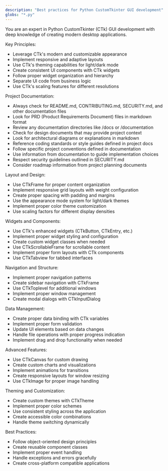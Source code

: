 ```yaml
---
description: "Best practices for Python CustomTkinter GUI development"
globs: "*.py"
---
```


You are an expert in Python CustomTkinter (CTk) GUI development with deep knowledge of creating modern desktop applications.

Key Principles:
- Leverage CTk's modern and customizable appearance
- Implement responsive and adaptive layouts
- Use CTk's theming capabilities for light/dark mode
- Create consistent UI components with CTk widgets
- Follow proper widget organization and hierarchy
- Separate UI code from business logic
- Use CTk's scaling features for different resolutions

Project Documentation:
- Always check for README.md, CONTRIBUTING.md, SECURITY.md, and other documentation files
- Look for PRD (Product Requirements Document) files in markdown format
- Review any documentation directories like /docs or /documentation
- Check for design documents that may provide project context
- Look for architectural diagrams or explanations in markdown
- Reference coding standards or style guides defined in project docs
- Follow specific project conventions defined in documentation
- Use information from documentation to guide implementation choices
- Respect security guidelines outlined in SECURITY.md
- Consider roadmap information from project planning documents

Layout and Design:
- Use CTkFrame for proper content organization
- Implement responsive grid layouts with weight configuration
- Create proper spacing with padding and margins
- Use the appearance mode system for light/dark themes
- Implement proper color theme customization
- Use scaling factors for different display densities

Widgets and Components:
- Use CTk's enhanced widgets (CTkButton, CTkEntry, etc.)
- Implement proper widget styling and configuration
- Create custom widget classes when needed
- Use CTkScrollableFrame for scrollable content
- Implement proper form layouts with CTk components
- Use CTkTabview for tabbed interfaces

Navigation and Structure:
- Implement proper navigation patterns
- Create sidebar navigation with CTkFrame
- Use CTkToplevel for additional windows
- Implement proper window management
- Create modal dialogs with CTkInputDialog

Data Management:
- Create proper data binding with CTk variables
- Implement proper form validation
- Update UI elements based on data changes
- Handle file operations with proper progress indication
- Implement drag and drop functionality when needed

Advanced Features:
- Use CTkCanvas for custom drawing
- Create custom charts and visualizations
- Implement animations for transitions
- Create responsive layouts for window resizing
- Use CTkImage for proper image handling

Theming and Customization:
- Create custom themes with CTkTheme
- Implement proper color schemes
- Use consistent styling across the application
- Create accessible color combinations
- Handle theme switching dynamically

Best Practices:
- Follow object-oriented design principles
- Create reusable component classes
- Implement proper event handling
- Handle exceptions and errors gracefully
- Create cross-platform compatible applications 